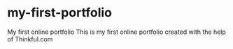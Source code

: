 # my-first-portfolio
My first online portfolio
This is my first online portfolio created with the help of Thinkful.com
